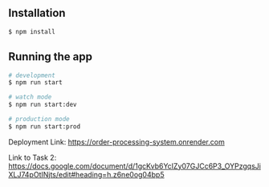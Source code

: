 

## Installation

```bash
$ npm install
```

## Running the app

```bash
# development
$ npm run start

# watch mode
$ npm run start:dev

# production mode
$ npm run start:prod
```

Deployment Link:
https://order-processing-system.onrender.com


Link to Task 2:
https://docs.google.com/document/d/1gcKvb6YcIZy07GJCc6P3_OYPzgqsJiXLJ74pOtINjts/edit#heading=h.z6ne0og04bp5
